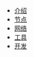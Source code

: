 <ul>
<li><a href="#/zh-cn/Introduction/">介绍</a></li>
<li><a href="#/zh-cn/Node/">节点</a></li>
<li><a href="#/zh-cn/Network/">网络</a></li>
<li><a href="#/zh-cn/Tool/">工具</a></li>
<li><a href="#/zh-cn/development/">开发</a></li>
<ul>


